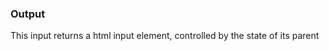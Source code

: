 ### Output

This input returns a html input element, controlled by the state of its parent

<Giphy query='output' />